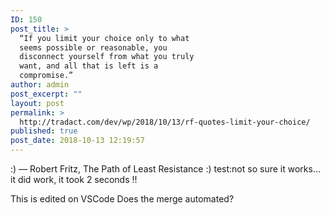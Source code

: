 ```yaml
---
ID: 150
post_title: >
  “If you limit your choice only to what
  seems possible or reasonable, you
  disconnect yourself from what you truly
  want, and all that is left is a
  compromise.”
author: admin
post_excerpt: ""
layout: post
permalink: >
  http://tradact.com/dev/wp/2018/10/13/rf-quotes-limit-your-choice/
published: true
post_date: 2018-10-13 12:19:57
---
```

:)
― Robert Fritz, The Path of Least Resistance
:)
test:not so sure it works...
it did work, it took 2 seconds !!



This is edited on VSCode
Does the merge automated?
